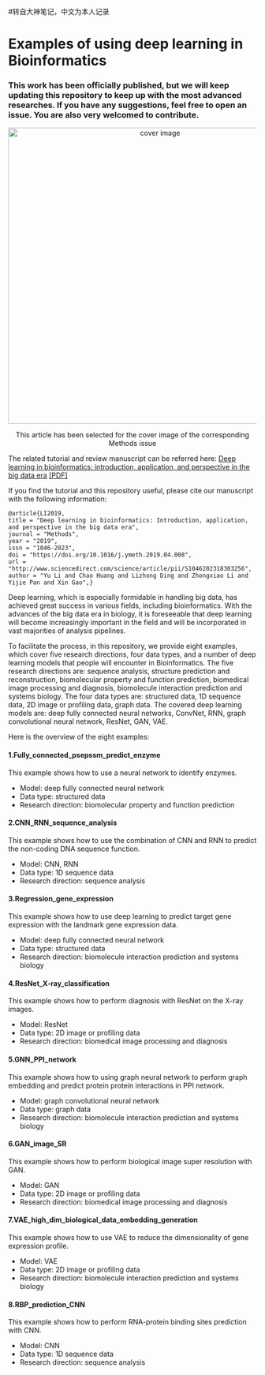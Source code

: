 #转自大神笔记，中文为本人记录
# Examples of using deep learning in Bioinformatics

### This work has been officially published, but we will keep updating this repository to keep up with the most advanced researches. If you have any suggestions, feel free to open an issue. You are also very welcomed to contribute.

<p align="center">
<img src="https://github.com/lykaust15/Deep_learning_examples/blob/master/cover_image_for_Methods/methods_cover_image.jpg" width="600" alt="cover image" title='Cover image for the Methods issue'/>
</p>
<p align="center">
This article has been selected for the cover image of the corresponding Methods issue
</p>

The related tutorial and review manuscript can be referred here: [Deep learning in bioinformatics: introduction, application, and perspective in the big data era](https://www.sciencedirect.com/science/article/pii/S1046202318303256) [[PDF]](https://drive.google.com/open?id=1ltLk9n2SQ0j076QUqU633EpB2KJbQX7O)

If you find the tutorial and this repository useful, please cite our manuscript with the following information:
```
@article{LI2019,
title = "Deep learning in bioinformatics: Introduction, application, and perspective in the big data era",
journal = "Methods",
year = "2019",
issn = "1046-2023",
doi = "https://doi.org/10.1016/j.ymeth.2019.04.008",
url = "http://www.sciencedirect.com/science/article/pii/S1046202318303256",
author = "Yu Li and Chao Huang and Lizhong Ding and Zhongxiao Li and Yijie Pan and Xin Gao",}
```

Deep learning, which is especially formidable in handling big data, has achieved great success in various fields, including bioinformatics. With the advances of the big data era in biology, it is foreseeable that deep learning will become increasingly important in the field and will be incorporated in vast majorities of analysis pipelines.

To facilitate the process, in this repository, we provide eight examples, which cover five research directions, four data types, and a number of deep learning models that people will encounter in Bioinformatics. The five research directions are: sequence analysis, structure prediction and reconstruction, biomolecular property and function prediction, biomedical image processing and diagnosis, biomolecule interaction prediction and systems biology. The four data types are: structured data, 1D sequence data, 2D image or profiling data, graph data. The covered deep learning models are: deep fully connected neural networks, ConvNet, RNN, graph convolutional neural network, ResNet, GAN, VAE.


Here is the overview of the eight examples:

#### 1.Fully_connected_psepssm_predict_enzyme
This example shows how to use a neural network to identify enzymes.

* Model: deep fully connected neural network
* Data type: structured data
* Research direction: biomolecular property and function prediction

#### 2.CNN_RNN_sequence_analysis
This example shows how to use the combination of CNN and RNN to predict the non-coding DNA sequence function.

* Model: CNN, RNN
* Data type: 1D sequence data
* Research direction: sequence analysis

#### 3.Regression_gene_expression
This example shows how to use deep learning to predict target gene expression with the landmark gene expression data.

* Model: deep fully connected neural network
* Data type: structured data
* Research direction: biomolecule interaction prediction and systems biology

#### 4.ResNet_X-ray_classification
This example shows how to perform diagnosis with ResNet on the X-ray images.

* Model: ResNet
* Data type: 2D image or profiling data
* Research direction: biomedical image processing and diagnosis

#### 5.GNN_PPI_network
This example shows how to using graph neural network to perform graph embedding and predict protein protein interactions in PPI network.

* Model: graph convolutional neural network
* Data type: graph data
* Research direction: biomolecule interaction prediction and systems biology

#### 6.GAN_image_SR
This example shows how to perform biological image super resolution with GAN.

* Model: GAN
* Data type: 2D image or profiling data
* Research direction: biomedical image processing and diagnosis

#### 7.VAE_high_dim_biological_data_embedding_generation
This example shows how to use VAE to reduce the dimensionality of gene expression profile.

* Model: VAE
* Data type: 2D image or profiling data
* Research direction: biomolecule interaction prediction and systems biology

#### 8.RBP_prediction_CNN
This example shows how to perform RNA-protein binding sites prediction with CNN.

* Model: CNN
* Data type: 1D sequence data
* Research direction: sequence analysis

